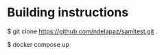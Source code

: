 # Building instructions

  $ git clone https://github.com/ndelapaz/samltest.git .
  
  $ docker compose up
